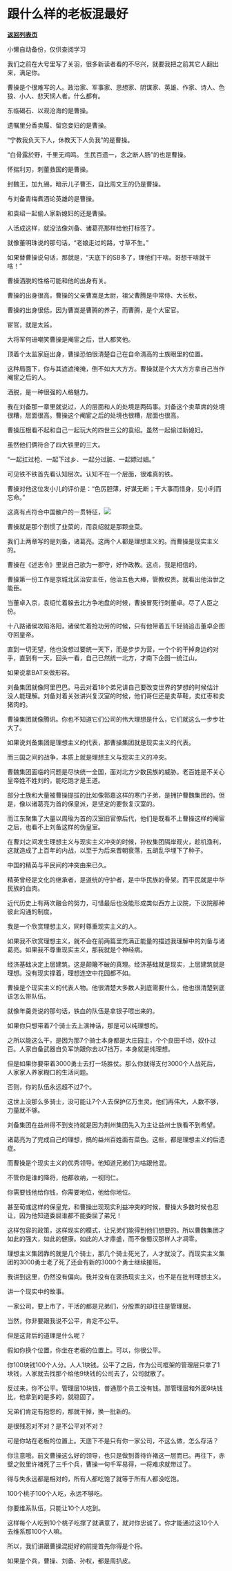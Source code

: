 # 跟什么样的老板混最好

[**返回列表页**](/gzh/记忆承载3)

小懒自动备份，仅供查阅学习

我们之前在大号里写了关羽，很多新读者看的不尽兴，就要我把之前其它人翻出来，满足你。

  

曹操是个很难写的人。政治家、军事家、思想家、阴谋家、英雄、作家、诗人、色狼、小人、悲天悯人者。什么都有。  

  

东临碣石、以观沧海的是曹操。

遗嘱里分香卖履、留恋妾妇的是曹操。

“宁教我负天下人，休教天下人负我”的是曹操。

“白骨露於野，千里无鸡鸣。 生民百遗一，念之断人肠”的也是曹操。

怀揣利刃，刺董救国的是曹操。

封魏王，加九锡，暗示儿子曹丕，自比周文王的仍是曹操。

与刘备青梅煮酒论英雄的是曹操。

和袁绍一起偷人家新媳妇的还是曹操。

  

人活成这样，就没法像刘备、诸葛亮那样给他打标签了。

  

就像董明珠说的那句话，“老娘走过的路，寸草不生。”

  

如果替曹操说句话，那就是，“天底下的SB多了，理他们干啥。哥想干啥就干啥！”

  

曹操洒脱的性格可能和他的出身有关。

曹操的出身很高，曹操的父亲曹嵩是太尉，祖父曹腾是中常侍、大长秋。

曹操的出身很低，因为曹嵩是曹腾的养子，而曹腾，是个大宦官。

  

宦官，就是太监。

  

大将军何进嘲笑曹操是阉宦之后，世人都笑他。

  

顶着个太监家庭出身，曹操恐怕很清楚自己在自命清高的士族眼里的位置。

  

这种局面下，你与其遮遮掩掩，倒不如大大方方。曹操就是个大大方方拿自己当作阉宦之后的人。

  

洒脱，是一种很强的人格魅力。

  

我在刘备那一章里就说过，人的层面和人的处境是两码事。刘备这个卖草席的处境很糟，层面很高。曹操这个阉宦之后的处境也很糟，层面也很高。

  

曹操压根看不起和自己一起玩大的四世三公的袁绍。虽然一起偷过新媳妇。

  

虽然他们俩符合了四大铁里的三大。

  

“一起扛过枪、一起下过乡、一起分过脏、一起嫖过娼。”

  

可见铁不铁首先看认知层次。认知不在一个层面，很难真的铁。

  

曹操对他这位发小儿的评价是：“色厉胆薄，好谋无断；干大事而惜身，见小利而忘命。”

  

这真有点符合中国散户的一贯特征，![](https://res.wx.qq.com/mpres/htmledition/images/icon/common/emotion_panel/smiley/smiley_13.png)

  

曹操就是那个割惯了韭菜的，而袁绍就是那颗韭菜。

  

我们上两章写的是刘备，诸葛亮。这两个人都是理想主义的。而曹操是现实主义的。

  

曹操在《述志令》里说自己欲为一郡守，好作政教。这点，我是相信的。

  

曹操第一份工作是京城北区治安主任，他治五色大棒，管教权贵。就看出他治世之能臣。

  

当董卓入京，袁绍忙着躲去北方争地盘的时候，曹操冒死行刺董卓。尽了人臣之份。

  

十八路诸侯攻陷洛阳，诸侯忙着抢功劳的时候，只有他带着五千轻骑追击董卓企图夺回皇帝。

  

直到一切无望，他也没想过要统一天下，而是步步为营，一个个的干掉身边的对手，直到有一天，回头一看，自己已然统一北方，才南下企图一统江山。

  

如果说拿BAT来做形容。

  

刘备集团就像阿里巴巴。马云对着18个弟兄讲自己要改变世界的梦想的时候估计没人能理解。刘备对着关张讲兴复汉室的时候，他们哥仨还是卖草鞋，卖红枣和卖猪肉的。

  

曹操集团就像腾讯。你也不知道它们公司的伟大理想是什么，它们就这么一步步壮大了。

  

如果说刘备集团是理想主义的代表，那曹操集团就是现实主义的代表。

  

而三国之间的战争，本质上就是理想主义与现实主义的冲突。

  

曹魏集团面临的问题是尽快统一全国，面对北方少数民族的威胁。老百姓是不关心皇帝姓不姓刘的，能吃饱才是王道。

  

部分士族和大量被曹操提拔的比如像郭嘉这样的寒门子弟，是拥护曹魏集团的。但是，像以诸葛亮为首的保皇派，是坚定的要恢复汉室的。

  

而江东聚集了大量以周瑜为首的汉室旧官僚后代，他们是既看不上曹操这样的阉宦之后，也看不上刘备这样的伪皇室。

  

在曹刘之间发生理想主义与现实主义冲突的时候，孙权集团隔岸观火，趁机渔利，这就造成了上百年的内战，以至于为后来晋朝衰落，五胡乱华埋下了种子。

  

中国的精英与平民间的冲突由来已久。

  

精英曾经是文化的继承者，是道统的守护者，是中华民族的骨架。而平民就是中华民族的血肉。

  

近代历史上有两次融合的努力，可惜最后也没能形成类似西方上议院，下议院那种彼此沟通的制度。

  

我是一个欣赏理想主义，同时尊重现实主义的人。  

  

如果我不欣赏理想主义，就不会在前两篇里充满正能量的描述我理解中的刘备与诸葛亮。如果我不尊重现实主义，那我就是个神经病。

  

经济基础决定上层建筑。这是颠簸不破的真理。经济基础就是现实，上层建筑就是理想。没有现实撑着，理想连空中花园都不如。

  

曹操是个现实主义的代表人物。他很清楚大多数人到底需要什么，他也很清楚到底该怎么带队伍。

  

就像年羹尧说的那句话，铁血的队伍是拿银子喂出来的。

  

如果你只想带着7个骑士去上演神话，那是可以纯理想的。

  

之所以能这么干，是因为那7个骑士本身都是大庄园主，个个良田千顷，奴仆过百。人家自备武器自负军饷跟你去以7挡万，本身就是纯理想。

  

但是如果你要带着3000勇士去打一场胜仗。那么你就得支付3000个人战死后，人家家人养家糊口的生活问题。

  

否则，你的队伍永远超不过7个。

  

这世上没那么多骑士，没可能让7个人去保护亿万生灵。他们再伟大，人数不够，力量就不够。

  

刘备集团在益州得不到支持就是因为荆州集团先入为主让益州士族看不到希望。

  

诸葛亮为了完成自己的理想，搞的益州百姓面有菜色。这些，都是理想主义的后遗症。  

  

而曹操是个现实主义的优秀领导。他知道兄弟们为啥跟他混。

  

不管你是谁的降将，他都收纳，一视同仁。

  

你需要钱他给你钱，你需要地位，他给你地位。

  

甚至荀彧这样的保皇党，和曹操出现现实利益冲突的时候，曹操大多数时候也忍让，因为他知道委屈谁都不能委屈了弟兄！

  

这样包容的政策，这样现实的模式，让兄弟们能得到他们想要的。所以曹魏集团才如此的强大，如此的健康。如此的人才鼎盛，而不像蜀汉那样人才凋零。

  

理想主义集团靠的就是几个骑士，那几个骑士死光了，人才就没了。而现实主义集团的3000勇士老了死了还会有新的3000个勇士继续接班。

  

我讲到这里，仍然没有偏向。我并没有在褒扬现实主义，也不是在批判理想主义。

  

讲一个现实中的故事。

  

一家公司，要上市了，干活的都是兄弟们，分股票的却往往是管理层。

  

当然，你非要跟我说不公平，肯定不公平。

  

但是这背后的道理是什么呢？

  

假如你换个位置，你坐在老板的位置上。可以，你很公平。

  

你100块钱100个人分。人人1块钱。公平了之后，作为公司框架的管理层只拿了1块钱，人家就去找那个给他9块钱的公司去了，公司就散了。

  

反过来，你不公平。管理层10块钱，普通那个员工没有钱。那管理层和外面9块钱比，他拿到的是多的，就稳固了。

  

兄弟们肯定有抱怨的，那就干掉，换一批新的。

  

是很残忍对不对？是不公平对不对？

  

可是你站在老板的位置上。天底下不是只有你一家公司，不这么做，怎么存活？

  

你注意哦，前文曹操这么好的领导，也只是做到善待许褚这一层而已。再往下，赤壁之败里许褚死了三千个兵，曹操一句千军易得，一将难求就带过了。

  

得与失永远都是相对的，所有人都吃饱了就等于所有人都没吃饱。  

  

100个桃子100个人吃，永远不够吃。

  

你要维系队伍，只能让10个人吃到。

  

这样每个人吃到10个桃子吃撑了就满意了，就对你忠诚了。你才能通过这10个人去维系那100个人嘛。

  

所以，我们讲跟曹操混挺好的前提首先你得是个将。

  

如果是个兵，曹操、刘备、孙权，都是周扒皮。

